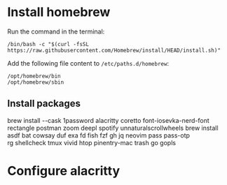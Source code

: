 # Install homebrew

Run the command in the terminal:

```
/bin/bash -c "$(curl -fsSL https://raw.githubusercontent.com/Homebrew/install/HEAD/install.sh)"
```

Add the following file content to `/etc/paths.d/homebrew`:

```
/opt/homebrew/bin
/opt/homebrew/sbin
```

## Install packages

brew install --cask 1password alacritty coretto font-iosevka-nerd-font \
  rectangle postman zoom deepl spotify unnaturalscrollwheels
brew install asdf bat cowsay duf exa fd fish fzf gh jq neovim pass pass-otp \
  rg shellcheck tmux vivid htop pinentry-mac trash go gopls

# Configure alacritty
